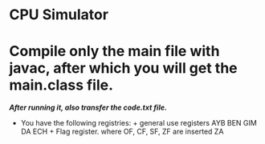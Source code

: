 # CPU Simulator
# Compile only the main file with javac, after which you will get the main.class file.
***After running it, also transfer the code.txt file.***

+ You have the following registries:
        + general use registers
            AYB 
            BEN
            GIM
            DA
            ECH
        + Flag register. where OF, CF, SF, ZF are inserted
            ZA

